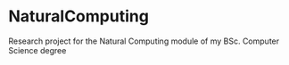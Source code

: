 NaturalComputing
================

Research project for the Natural Computing module of my BSc. Computer Science degree

